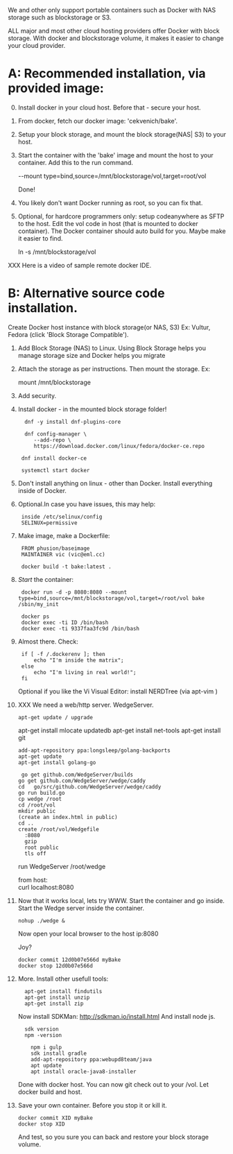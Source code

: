 
We and other only support portable containers such as Docker with
NAS storage such as blockstorage or S3.

ALL major and most other cloud hosting providers offer Docker with block storage. With docker and blockstorage volume, it makes it easier to change your cloud provider. 


# A: Recommended installation, via provided image:
0. Install docker in your cloud host. Before that - secure your host.

1. From docker, fetch our docker image: 'cekvenich/bake'.

2. Setup your block storage, and mount the block storage(NAS| S3) to your host. 

3. Start the container with the 'bake' image and mount the host to your container. Add this to the run command.

     --mount type=bind,source=/mnt/blockstorage/vol,target=root/vol

	Done!

5. You likely don't want Docker running as root, so you can fix that.

5. Optional, for hardcore programmers only: setup codeanywhere as SFTP to the host. Edit the vol code in host (that is mounted to docker container). The Docker container should auto build for you. Maybe make it easier to find.

      ln -s /mnt/blockstorage/vol
      
 XXX Here is a video of sample remote docker IDE.     
      

# B: Alternative source code installation.

Create Docker host instance with block storage(or NAS, S3)
Ex: Vultur, Fedora (click 'Block Storage Compatible').

1. Add Block Storage (NAS) to Linux.
Using Block Storage helps you manage storage size and Docker helps you migrate

2. Attach the storage as per instructions. Then mount the storage. Ex:

     mount /mnt/blockstorage

3. Add security.

4. Install docker - in the mounted block storage folder!
    
	     dnf -y install dnf-plugins-core
	    
	     dnf config-manager \
	        --add-repo \
	        https://download.docker.com/linux/fedora/docker-ce.repo
	    
	    dnf install docker-ce
	    
	    systemctl start docker

5. Don't install anything on linux - other than Docker. Install everything inside of Docker.


6. Optional.In case you have issues, this may help:

	    inside /etc/selinux/config
	    SELINUX=permissive
    
7. Make image, make a Dockerfile:
	
	    FROM phusion/baseimage
	    MAINTAINER vic (vic@eml.cc)
	     
	    docker build -t bake:latest .
 
8. *Start* the container:

	    docker run -d -p 8080:8080 --mount type=bind,source=/mnt/blockstorage/vol,target=/root/vol bake /sbin/my_init
	      
	    docker ps
	    docker exec -ti ID /bin/bash
	    docker exec -ti 9337faa3fc9d /bin/bash

9. Almost there. Check:
    
	    if [ -f /.dockerenv ]; then
	        echo "I'm inside the matrix";
	    else
	        echo "I'm living in real world!";
	    fi

	Optional if you like the Vi Visual Editor: install NERDTree (via apt-vim )


10. XXX We need a web/http server. WedgeServer.
		
		apt-get update / upgrade	    
	   apt-get install mlocate
	   updatedb
	    apt-get install net-tools
	    apt-get install git
	    
		add-apt-repository ppa:longsleep/golang-backports
		apt-get update
		apt-get install golang-go

	   	 go get github.com/WedgeServer/builds
	    go get github.com/WedgeServer/wedge/caddy
	    cd   go/src/github.com/WedgeServer/wedge/caddy
	    go run build.go
	    cp wedge /root
	    cd /root/vol
	    mkdir public
	    (create an index.html in public)
	    cd ..
	    create /root/vol/Wedgefile
	      :8080
	      gzip
	      root public
	      tls off
	    
	run WedgeServer
	     /root/wedge

	from host:	
	     curl localhost:8080


11. Now that it works local, lets try WWW. Start the container and go inside. Start the Wedge server inside the container.

        nohup ./wedge &
  
  	Now open your local browser to the host ip:8080 
  	
  	Joy?

		docker commit 12d0b07e566d myBake
		docker stop 12d0b07e566d


11. More. Install other usefull tools: 

	      apt-get install findutils
	      apt-get install unzip
	      apt-get install zip
  
	Now install SDKMan: http://sdkman.io/install.html
	And install node js.

	      sdk version
	      npm -version
	
			npm i gulp
			sdk install gradle
			add-apt-repository ppa:webupd8team/java
			apt update
			apt install oracle-java8-installer
			

	Done with docker host. You can now git check out to your /vol. Let docker build and host.



11. Save your own container. Before you stop it or kill it.

	    docker commit XID myBake
	    docker stop XID
    
    And test, so you sure you can back and restore your block storage volume. 




